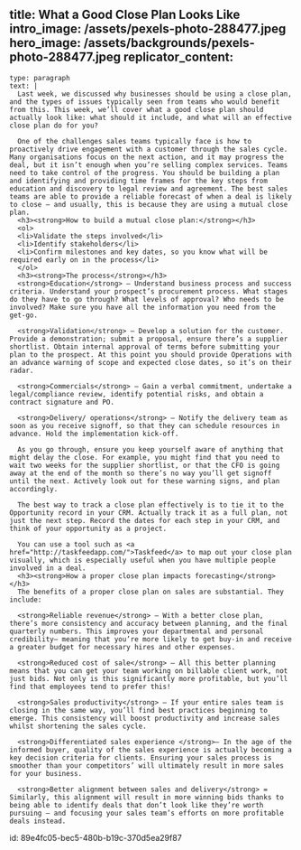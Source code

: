 title: What a Good Close Plan Looks Like
intro_image: /assets/pexels-photo-288477.jpeg
hero_image: /assets/backgrounds/pexels-photo-288477.jpeg
replicator_content:
  - 
    type: paragraph
    text: |
      Last week, we discussed why businesses should be using a close plan, and the types of issues typically seen from teams who would benefit from this. This week, we’ll cover what a good close plan should actually look like: what should it include, and what will an effective close plan do for you?
      
      One of the challenges sales teams typically face is how to proactively drive engagement with a customer through the sales cycle. Many organisations focus on the next action, and it may progress the deal, but it isn’t enough when you’re selling complex services. Teams need to take control of the progress. You should be building a plan and identifying and providing time frames for the key steps from education and discovery to legal review and agreement. The best sales teams are able to provide a reliable forecast of when a deal is likely to close – and usually, this is because they are using a mutual close plan.
      <h3><strong>How to build a mutual close plan:</strong></h3>
      <ol>
      <li>Validate the steps involved</li>
      <li>Identify stakeholders</li>
      <li>Confirm milestones and key dates, so you know what will be required early on in the process</li>
      </ol>
      <h3><strong>The process</strong></h3>
      <strong>Education</strong> – Understand business process and success criteria. Understand your prospect’s procurement process. What stages do they have to go through? What levels of approval? Who needs to be involved? Make sure you have all the information you need from the get-go.
      
      <strong>Validation</strong> – Develop a solution for the customer. Provide a demonstration; submit a proposal, ensure there’s a supplier shortlist. Obtain internal approval of terms before submitting your plan to the prospect. At this point you should provide Operations with an advance warning of scope and expected close dates, so it’s on their radar.
      
      <strong>Commercials</strong> – Gain a verbal commitment, undertake a legal/compliance review, identify potential risks, and obtain a contract signature and PO.
      
      <strong>Delivery/ operations</strong> – Notify the delivery team as soon as you receive signoff, so that they can schedule resources in advance. Hold the implementation kick-off.
      
      As you go through, ensure you keep yourself aware of anything that might delay the close. For example, you might find that you need to wait two weeks for the supplier shortlist, or that the CFO is going away at the end of the month so there’s no way you’ll get signoff until the next. Actively look out for these warning signs, and plan accordingly.
      
      The best way to track a close plan effectively is to tie it to the Opportunity record in your CRM. Actually track it as a full plan, not just the next step. Record the dates for each step in your CRM, and think of your opportunity as a project.
      
      You can use a tool such as <a href="http://taskfeedapp.com/">Taskfeed</a> to map out your close plan visually, which is especially useful when you have multiple people involved in a deal.
      <h3><strong>How a proper close plan impacts forecasting</strong></h3>
      The benefits of a proper close plan on sales are substantial. They include:
      
      <strong>Reliable revenue</strong> – With a better close plan, there’s more consistency and accuracy between planning, and the final quarterly numbers. This improves your departmental and personal credibility– meaning that you’re more likely to get buy-in and receive a greater budget for necessary hires and other expenses.
      
      <strong>Reduced cost of sale</strong> – All this better planning means that you can get your team working on billable client work, not just bids. Not only is this significantly more profitable, but you’ll find that employees tend to prefer this!
      
      <strong>Sales productivity</strong> – If your entire sales team is closing in the same way, you’ll find best practices beginning to emerge. This consistency will boost productivity and increase sales whilst shortening the sales cycle.
      
      <strong>Differentiated sales experience </strong>– In the age of the informed buyer, quality of the sales experience is actually becoming a key decision criteria for clients. Ensuring your sales process is smoother than your competitors’ will ultimately result in more sales for your business.
      
      <strong>Better alignment between sales and delivery</strong> = Similarly, this alignment will result in more winning bids thanks to being able to identify deals that don’t look like they’re worth pursuing – and focusing your sales team’s efforts on more profitable deals instead.
id: 89e4fc05-bec5-480b-b19c-370d5ea29f87

